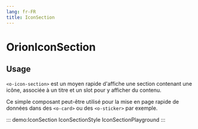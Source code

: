 ```yaml
---
lang: fr-FR
title: IconSection
---
```


# OrionIconSection

## Usage

`<o-icon-section>` est un moyen rapide d'affiche une section contenant une icône, associée à un titre et un slot pour y afficher du contenu.

Ce simple composant peut-être utilisé pour la mise en page rapide de données dans des `<o-card>` ou des `<o-sticker>` par exemple.

::: demo:IconSection
IconSectionStyle
IconSectionPlayground
:::

<attribute-table/>
